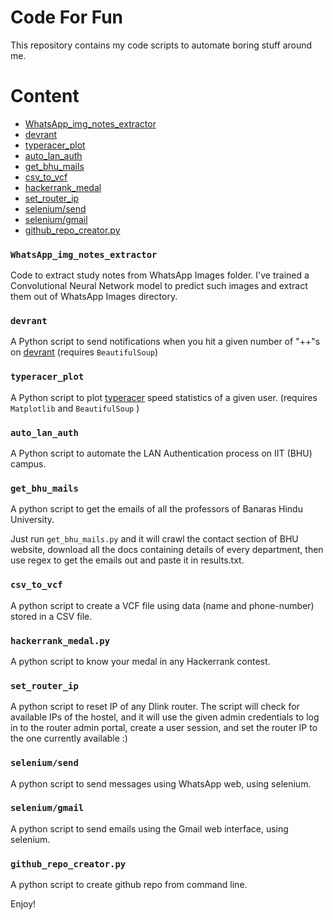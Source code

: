 # Code For Fun

This repository contains my code scripts to automate boring stuff around me.

# Content
- [WhatsApp_img_notes_extractor](#WhatsApp_img_notes_extractor)
- [devrant](#devrant)
- [typeracer_plot](#typeracer_plot)
- [auto_lan_auth](#auto_lan_auth)
- [get_bhu_mails](#get_bhu_mails)
- [csv_to_vcf](#csv_to_vcf)
- [hackerrank_medal](#hackerrank_medal)
- [set_router_ip](#set_router_ip)
- [selenium/send](#selenium/send)
- [selenium/gmail](#selenium/gmail)
- [github_repo_creator.py](#github_repo_creator.py)


### `WhatsApp_img_notes_extractor`

Code to extract study notes from WhatsApp Images folder. I've trained a Convolutional Neural Network model to predict such images and extract them out of WhatsApp Images directory.

### `devrant`

A Python script to send notifications when you hit a given number of "++"s on [devrant](devrant.com) (requires `BeautifulSoup`)

### `typeracer_plot`

A Python script to plot [typeracer](typeracer.com) speed statistics of a given user. (requires `Matplotlib` and `BeautifulSoup` )

### `auto_lan_auth`

A Python script to automate the LAN Authentication process on IIT (BHU) campus.

### `get_bhu_mails`

A python script to get the emails of all the professors of Banaras Hindu University.

Just run `get_bhu_mails.py` and it will crawl the contact section of BHU website, download all the docs containing details of every department, then use regex to get the emails out and paste it in results.txt.

### `csv_to_vcf`

A python script to create a VCF file using data (name and phone-number) stored in a CSV file.

### `hackerrank_medal.py`

A python script to know your medal in any Hackerrank contest.

### `set_router_ip`

A python script to reset IP of any Dlink router. The script will check for available IPs of the hostel, and it will use the given admin credentials to log in to the router admin portal, create a user session, and set the router IP to the one currently available :)

### `selenium/send`

A python script to send messages using WhatsApp web, using selenium.

### `selenium/gmail`

A python script to send emails using the Gmail web interface, using selenium.

### `github_repo_creator.py`

A python script to create github repo from command line.

Enjoy!
